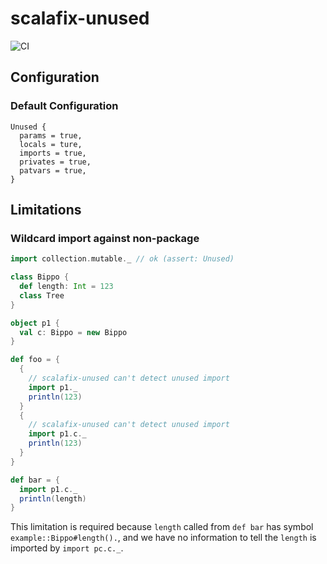 # scalafix-unused
![CI](https://github.com/tanishiking/scalafix-unused/actions/workflows/ci.yml/badge.svg)

## Configuration
### Default Configuration
```
Unused {
  params = true,
  locals = ture,
  imports = true,
  privates = true,
  patvars = true,
}
```

## Limitations
### Wildcard import against non-package

```scala
import collection.mutable._ // ok (assert: Unused)

class Bippo {
  def length: Int = 123
  class Tree
}

object p1 {
  val c: Bippo = new Bippo
}

def foo = {
  {
    // scalafix-unused can't detect unused import
    import p1._
    println(123)
  }
  {
    // scalafix-unused can't detect unused import
    import p1.c._
    println(123)
  }
}

def bar = {
  import p1.c._
  println(length)
}
```

This limitation is required because `length` called from `def bar` has symbol `example::Bippo#length().`, and we have no information to tell the `length` is imported by `import pc.c._`.
